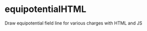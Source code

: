 equipotentialHTML
=================

Draw equipotential field line for various charges with HTML and JS
